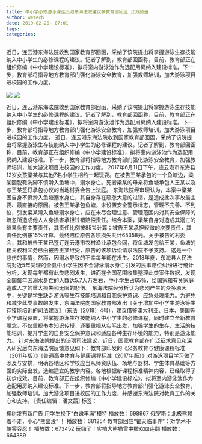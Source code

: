 ```yaml
---
title: 中小学必修游泳课连云港东海法院建议获教育部回应_江苏频道
author: wetech
date: 2019-02-20- 07:01
tags: 
categories: 
---
```

近日，连云港东海法院收到国家教育部回函，采纳了该院提出将掌握游泳生存技能纳入中小学生的必修课程的建议。记者了解到，教育部回函称，目前，教育部正在组织修编《中小学建设标准》，拟将室内游泳池作为选配用房纳入建设标准。下一步，教育部将指导地方教育部门强化游泳安全教育，加强教师培训，加大游泳项目进校园的工作力度。
<!-- more -->
                
<img align="center" border="0" src="http://p3.ifengimg.com/a/2019_08/c3cdc96686be24c_size258_w575_h764.jpg" />
                
<img align="center" border="0" src="http://p2.ifengimg.com/a/2016/0810/204c433878d5cf9size1_w16_h16.png" />
                
            
近日，连云港东海法院收到国家教育部回函，采纳了该院提出将掌握游泳生存技能纳入中小学生的必修课程的建议。记者了解到，教育部回函称，目前，教育部正在组织修编《中小学建设标准》，拟将室内游泳池作为选配用房纳入建设标准。下一步，教育部将指导地方教育部门强化游泳安全教育，加强教师培训，加大游泳项目进校园的工作力度。
近日，连云港东海法院收到国家教育部回函，采纳了该院提出将掌握游泳生存技能纳入中小学生的必修课程的建议。记者了解到，教育部回函称，目前，教育部正在组织修编《中小学建设标准》，拟将室内游泳池作为选配用房纳入建设标准。下一步，教育部将指导地方教育部门强化游泳安全教育，加强教师培训，加大游泳项目进校园的工作力度。
2017年6月11日下午，连云港市东海县12岁女孩梁某与其他7名小学生相约一起玩耍。在被告王某承包的一个鱼塘边，梁某因脱鞋洗脚不慎滑入鱼塘中，溺水身亡。死者梁某的母亲将鱼塘承包人王某以及与王某签订承包协议的当地村委会告上法庭。
东海法院经审理认为，本案中梁某因自身不慎滑入鱼塘溺水身亡，其自身存在疏忽大意的过错，是造成此次事故最主要、最直接的原因。被告王某承包鱼塘，未设置安全警示标志，管理不完善、不到位，引发梁某滑入鱼塘溺水身亡，应在未尽合理注意、管理范围内对其安全保障的疏忽所造成他人人身损害承担过错赔偿责任。结合本案，梁某自身对造成其溺亡的结果负有主要责任，其责任比例按85%计算；被告王某承担轻微的次要责任，其责任比例按15%计算，最终赔偿原告各项损失共计65358元。关于被告的村委会，其和被告王某已签订连云港市农村渔业承包合同，将鱼塘发包给王某，鱼塘的相关权利义务已由被告王某继受，原告的该项诉讼请求法院不予支持。
这是一个悲伤的事情，然而，因溺水导致的不幸每年都在发生。2018年夏，东海县人民法院对近5年受理的全县中小学生因不会游泳溺水身亡引发的民事赔偿纠纷进行统计分析，发现每年都有此类悲剧发生，进而在全国范围收集整理此类案件数据，发现全国每年因溺水身亡的人数达5.7人万左右，中小学生占65％，给国家和有关家庭造成人才的重大损失和无限的悲伤。
东海法院经分析认为悲剧产生的众多原因中，关键是学生缺乏游泳等生存技能培训和自我保护意识、应急处理能力。为避免和减少此类事故的发生，东海法院向国家教育部发出《关于增加中小学生游泳等生存技能培训的司法建议》（东法〔2018〕4号），建议借鉴澳大利亚、日本、美国等小学课程设置，将掌握游泳生存技能纳入中小学生的必修课程，同时建立全新教育理念，不仅重视书本知识传授，还要重视从实际出发，加强学生的生存、生活的技能培训，提升学生的自身安全保护意识和适应各种生存环境的能力，特别是游泳能力。
针对东海法院提出的该项司法建议，近日，国家教育部在广泛征求意见和深入研究后向东海法院反馈意见如下：教育部印发的《义务教育与健康课程标准（2011年版）》《普通高中体育与健康课程标准（2017年版）》对游泳项目学习做了涉及与安排，明确各地区和学校应当从师资队伍、场地与器材、学生体育基础等方面的实际出发，选编适宜的教学内容。各地根据新课程标准精神内容，已经取得了初步成效。目前，教育部正在组织修编《中小学建设标准》，拟将室内游泳池作为选配用房纳入建设标准。下一步，教育部将指导地方教育部门强化游泳安全教育，加强教师培训，加大游泳项目进校园的工作力度，并感谢东海法院对教育工作的关心和支持。
[责任编辑：潘文茜]
标签：
 
 
 
             
椰树发布新广告 用学生换下“白嫩丰满”模特
播放数：698967
俄罗斯：北极熊赖着不走，小心“熊出没” ！
播放数：681254
教育部回应“翟天临事件”：对学术不端零容忍！
播放数：673452
玩嗨了！实拍大熊猫雪中撒欢四连翻
播放数：664389
